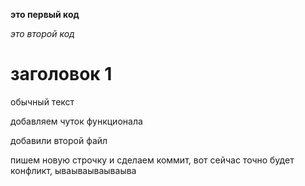**это первый код**

*это второй код*

# заголовок 1

обычный текст

добавляем чуток функционала

добавили второй файл

пишем новую строчку и сделаем коммит, вот сейчас точно будет конфликт, ываываываываыва


